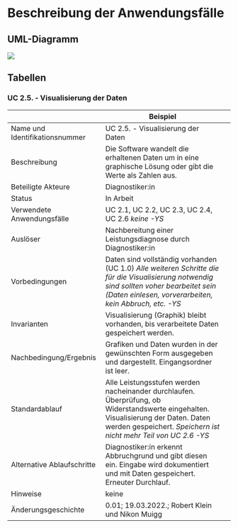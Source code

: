 # Beschreibung der Anwendungsfälle

## UML-Diagramm

![](UML_UseCase_Ergometer.svg)

## Tabellen


### UC 2.5. - Visualisierung der Daten 


|                | Beispiel                                                                                                                                                  | |                                                                                                                                       
|--------------------------------|-----------------------------------------------------------------------------------------------------------------------------------------------------------------------------------------|---------------------------------------|
| Name und Identifikationsnummer |                                                                                                   UC 2.5. - Visualisierung der Daten                                                                                                                |
| Beschreibung                   |                                                                                                                Die Software wandelt die erhaltenen Daten um in eine graphische Lösung oder gibt die Werte als Zahlen aus.|
| Beteiligte Akteure             |                                                                                                        Diagnostiker:in                                                                                                                    |
| Status                         |                                                                                                               In Arbeit                                                                                                                                        |
| Verwendete Anwendungsfälle     |                                                                                    UC 2.1, UC 2.2, UC 2.3, UC 2.4, UC 2.6 *keine -YS*                                                                                                          |
| Auslöser                       |                                                                                                    Nachbereitung einer Leistungsdiagnose durch Diagnostiker:in                                                                                           |
| Vorbedingungen                 |                                                                                            Daten sind vollständig vorhanden (UC 1.0) *Alle weiteren Schritte die für die Visualisierung notwendig sind sollten voher bearbeitet sein (Daten einlesen, vorverarbeiten, kein Abbruch, etc. -YS*                                                                                                                                            |
| Invarianten                    |   Visualisierung (Graphik) bleibt vorhanden, bis verarbeitete Daten gespeichert werden.                                                                        |
| Nachbedingung/Ergebnis         |                                                                                                    Grafiken und Daten wurden in der gewünschten Form ausgegeben und dargestellt. Eingangsordner ist leer.                                                                    |
| Standardablauf                 |                                      Alle Leistungsstufen werden nacheinander durchlaufen. Überprüfung, ob Widerstandswerte eingehalten. Visualisierung der Daten. Daten werden gespeichert. *Speichern ist nicht mehr Teil von UC 2.6 -YS*                    |
| Alternative Ablaufschritte     |                                            Diagnostiker:in erkennt Abbruchgrund und gibt diesen ein. Eingabe wird dokumentiert und mit Daten gespeichert. Erneuter Durchlauf.                                                                       |
| Hinweise                       |             keine                                                                                                                                            |
| Änderungsgeschichte            |                                                                                                                                                     0.01; 19.03.2022.; Robert Klein und Nikon Muigg                                                                                                                  
                                                                                                                                                                                                                                                                                                                                                                       


